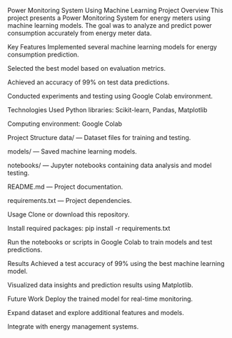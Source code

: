 Power Monitoring System Using Machine Learning
Project Overview
This project presents a Power Monitoring System for energy meters using machine learning models. The goal was to analyze and predict power consumption accurately from energy meter data.

Key Features
Implemented several machine learning models for energy consumption prediction.

Selected the best model based on evaluation metrics.

Achieved an accuracy of 99% on test data predictions.

Conducted experiments and testing using Google Colab environment.

Technologies Used
Python libraries: Scikit-learn, Pandas, Matplotlib

Computing environment: Google Colab

Project Structure
data/ — Dataset files for training and testing.

models/ — Saved machine learning models.

notebooks/ — Jupyter notebooks containing data analysis and model testing.

README.md — Project documentation.

requirements.txt — Project dependencies.

Usage
Clone or download this repository.

Install required packages:
pip install -r requirements.txt

Run the notebooks or scripts in Google Colab to train models and test predictions.

Results
Achieved a test accuracy of 99% using the best machine learning model.

Visualized data insights and prediction results using Matplotlib.

Future Work
Deploy the trained model for real-time monitoring.

Expand dataset and explore additional features and models.

Integrate with energy management systems.
